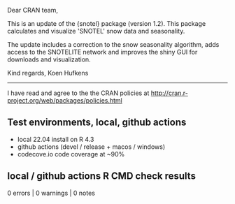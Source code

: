 Dear CRAN team,

This is an update of the {snotel} package (version 1.2). This package calculates and visualize 'SNOTEL' snow data and seasonality.

The update includes a correction to the snow seasonality algorithm, adds access to the SNOTELITE network and improves the shiny GUI for downloads and visualization.

Kind regards,
Koen Hufkens

--- 

I have read and agree to the the CRAN policies at
http://cran.r-project.org/web/packages/policies.html

## Test environments, local, github actions

- local 22.04 install on R 4.3
- github actions (devel / release + macos / windows)
- codecove.io code coverage at ~90%

## local / github actions R CMD check results

0 errors | 0 warnings | 0 notes